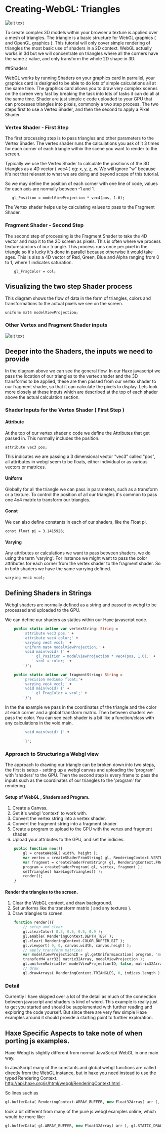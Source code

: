 # Creating-WebGL: Triangles
![alt text](./webglTriangle.png)

To create complex 3D models within your browser a texture is applied over a mesh of triangles. The triangle is a basic structure for WebGL graphics ( and OpenGL graphics ).
This tutorial will only cover simple rendering of triangles the most basic use of shaders in a 2D context.  WebGL actually works in 3d but we will concentrate on triangles where all the corners have the same z value, and only transform the whole 2D shape in 3D.

##Shaders

WebGL works by running Shaders on your graphics card in parrallel, your graphics card is designed to be able to do lots of simple calculations all at the same time. The graphics card allows you to draw very complex scenes on the screen very fast by breaking the task into lots of tasks it can do all at the same time.  Shader are just simple c code uploaded to your GPU that can processes triangles into pixels, commonly a two step process. The two steps first to use a Vertex Shader, and then the second to apply a Pixel Shader.

### Vertex Shader - First Step

The first processing step is to pass triangles and other parameters to the Vertex Shader.  The vertex shader runs the calculations you ask of it 3 times for each corner of each triangle within the scene you want to render to the screen.

Typically we use the Vertex Shader to calculate the positions of the 3D triangles as a 4D vector ( vec4 ) eg: x, y, z, w. We will ignore "w" because it's not that relevant to what we are doing and beyond scope of this tutorial.

So we may define the position of each corner with one line of code, values for each axis are normally between -1 and 1.

```code
   gl_Position = modelViewProjection * vec4(pos, 1.0);
```

The Vertex shader helps us by calculating values to pass to the Fragment Shader.

### Fragment Shader - Second Step

The second step of processing is the Fragment Shader to take the 4D vector and map it to the 2D screen as pixels.  This is often where we process textures/colors of our triangle. This process runs once per pixel in the triangle so it's lucky it's done in parallel because otherwise it would take ages. This is also a 4D vector of Red, Green, Blue and Alpha ranging from 0 to 1, where 1 indicates saturation.

```code
    gl_FragColor = col;
```
## Visualizing the two step Shader process

This diagram shows the flow of data in the form of triangles, colors and transformations to the actual pixels we see on the screen.



```code
uniform mat4 modelViewProjection;
```

### Other Vertex and Fragment Shader inputs
![alt text](./shaderDiagram.png)

## Deeper into the Shaders, the inputs we need to provide

In the diagram above we can see the general flow. In our Haxe javascript we pass the location of our triangles to the vertex shader and the 3D transforms to be applied, these are then passed from our vertex shader to our fragment shader, so that it can calculate the pixels to display. Lets look more closely at these inputs which are described at the top of each shader above the actual calculation section.

### Shader Inputs for the Vertex Shader ( First Step )
#### Attribute

At the top of our vertex shader c code we define the Attributes that get passed in. This normally includes the position.

```
attribute vec3 pos;
```

This indicates we are passing a 3 dimensional vector "vec3" called "pos", all attributes in webgl seem to be floats, either individual or as various vectors or matrices.

#### Uniform

Globally for all the triangle we can pass in parameters, such as a transform or a texture.  To control the position of all our triangles it's common to pass one 4x4 matrix to transform our triangles.
#### Const

We can also define constants in each of our shaders, like the Float pi.

```code
const float pi = 3.1415926;
```

#### Varying

Any attributes or calculations we want to pass between shaders, we do using the term 'varying'. For instance we might want to pass the color attributes for each corner from the vertex shader to the fragment shader. So in both shaders we have the same varrying defined.

```code
varying vec4 vcol;
```
## Defining Shaders in Strings
Webgl shaders are normally defined as a string and passed to webgl to be processed and uploaded to the GPU.

We can define our shaders as statics within our Haxe javascript code.
```haxe
    public static inline var vertexString: String =
        'attribute vec3 pos;' +
        'attribute vec4 color;' +
        'varying vec4 vcol;' +
        'uniform mat4 modelViewProjection;' +
        'void main(void) {' +
            ' gl_Position = modelViewProjection * vec4(pos, 1.0);' +
            ' vcol = color;' +
        '}';
    
    public static inline var fragmentString: String =
        'precision mediump float;'+
        'varying vec4 vcol;' +
        'void main(void) {' +
            ' gl_FragColor = vcol;' +
        '}';
```
In the the example we pass in the coordinates of the triangle and the color at each corner and a global transform matrix.  Then between shaders we pass the color.  You can see each shader is a bit like a function/class with any calculations in the void main.

```haxe
        'void main(void) {' +
            
        '}';
```
### Approach to Structuring a Webgl view
The approach to drawing our triangle can be broken down into two steps, the first is setup - setting up a webgl canvas and uploading the 'program' with 'shaders' to the GPU. Then the second step is every frame to pass the inputs such as the coordinates of our triangles to the 'program' for rendering.

#### Setup of WebGL , Shaders and Program.
1. Create a Canvas.
2. Get it's webgl 'context' to work with.
3. Convert the vertex string into a vertex shader.
4. Convert the fragment string into a fragment shader.
5. Create a program to upload to the GPU with the vertex and fragment shader.
6. Upload your attributes to the GPU, and set the indicies.
```haxe
    public function new(){
        gl = createWebGL( width, height );
        var vertex = createShaderFromString( gl, RenderingContext.VERTEX_SHADER, vertexString );
        var fragment = createShaderFromString( gl, RenderingContext.FRAGMENT_SHADER, fragmentString );
        program = createShaderProgram( gl, vertex, fragment );
        setTriangles( haxeLogoTriangles() );
        render();
    }
```
####  Render the triangles to the screen.

1. Clear the WebGL context, and draw background.
2. Set uniforms like the transform matrix ( and any textures ).
3. Draw triangles to screen.

```haxe
    function render(){
        // setup and clear
        gl.clearColor( 0.5, 0.5, 0.5, 0.9 );
        gl.enable( RenderingContext.DEPTH_TEST );
        gl.clear( RenderingContext.COLOR_BUFFER_BIT );
        gl.viewport( 0, 0, canvas.width, canvas.height );
        // apply transform matrices 
        var modelViewProjectionID = gl.getUniformLocation( program, 'modelViewProjection' );
        transferM4_arr32( matrix32Array, modelViewProjection );    
        gl.uniformMatrix4fv( modelViewProjectionID, false, matrix32Array );
        // draw
        gl.drawArrays( RenderingContext.TRIANGLES, 0, indices.length );
  ```
### Detail
Currently I have skipped over a lot of the detail as much of the connection between javascript and shaders is kind of wierd. This example is really just to get you started and should be supplemented with further reading and exploring the code yourself. But since there are very few simple Haxe examples around it should provide a starting point to further exploration.

## Haxe Specific Aspects to take note of when porting js examples.

Haxe Webgl is slightly different from normal JavaScript WebGL in one main way. 

In JavaScript many of the constants and global webgl functions are called directly from the WebGL instance, but in haxe you need instead to use the typed Rendering Context.
<http://api.haxe.org/js/html/webgl/RenderingContext.html>
.

So lines such as 
```haxe
gl.bufferData( RenderingContext.ARRAY_BUFFER, new Float32Array( arr ), RenderingContext.STATIC_DRAW );
```
look a bit different from many of the pure js webgl examples online, which would be more like:
```haxe
gl.bufferData( gl.ARRAY_BUFFER, new Float32Array( arr ), gl.STATIC_DRAW );
``` 
